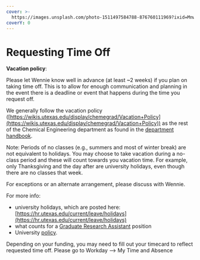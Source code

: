 ```yaml
---
cover: >-
  https://images.unsplash.com/photo-1511497584788-876760111969?ixid=MnwxMjA3fDB8MHxwaG90by1wYWdlfHx8fGVufDB8fHx8&ixlib=rb-1.2.1&auto=format&fit=crop&w=3432&q=80
coverY: 0
---
```


# Requesting Time Off

**Vacation policy**:&#x20;

Please let Wennie know well in advance (at least \~2 weeks) if you plan on taking time off. This is to allow for enough communication and planning in the event there is a deadline or event that happens during the time you request off.&#x20;

We generally follow the vacation policy ([https://wikis.utexas.edu/display/chemegrad/Vacation+Policy](https://wikis.utexas.edu/display/chemegrad/Vacation+Policy)) as the rest of the Chemical Engineering department as found in the  [department handbook](https://wikis.utexas.edu/display/chemegrad/CHE+Graduate+Office+Home).

Note: Periods of no classes (e.g., summers and most of winter break) are not equivalent to holidays. You may choose to take vacation during a no-class period and these will count towards you vacation time. For example, only Thanksgiving and the day after are university holidays, even though there are no classes that week.

For exceptions or an alternate arrangement, please discuss with Wennie.

For more info:&#x20;

* university holidays, which are posted here: [https://hr.utexas.edu/current/leave/holidays](https://hr.utexas.edu/current/leave/holidays)
* what counts for a [Graduate Research Assistant](https://gradschool.utexas.edu/academic-employment) position&#x20;
* &#x20;University [policy](https://policies.utexas.edu/policies/graduate-and-undergraduate-research-assistants).

Depending on your funding, you may need to fill out your timecard to reflect requested time off. Please go to Workday --> My Time and Absence
